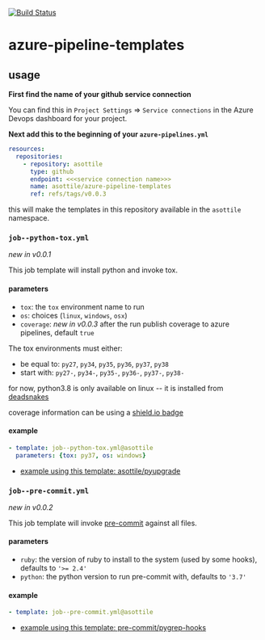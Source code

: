 [![Build Status](https://dev.azure.com/asottile/asottile/_apis/build/status/asottile.azure-pipeline-templates?branchName=master)](https://dev.azure.com/asottile/asottile/_build/latest?definitionId=7&branchName=master)

azure-pipeline-templates
========================

## usage

**First find the name of your github service connection**

You can find this in `Project Settings` => `Service connections` in the
Azure Devops dashboard for your project.

**Next add this to the beginning of your `azure-pipelines.yml`**

```yaml
resources:
  repositories:
    - repository: asottile
      type: github
      endpoint: <<<service connection name>>>
      name: asottile/azure-pipeline-templates
      ref: refs/tags/v0.0.3
```

this will make the templates in this repository available in the `asottile`
namespace.

### `job--python-tox.yml`

_new in v0.0.1_

This job template will install python and invoke tox.

#### parameters

- `tox`: the `tox` environment name to run
- `os`: choices (`linux`, `windows`, `osx`)
- `coverage`: _new in v0.0.3_ after the run publish coverage to azure
  pipelines, default `true`

The tox environments must either:
- be equal to: `py27`, `py34`, `py35`, `py36`, `py37`, `py38`
- start with: `py27-`, `py34-`, `py35-`, `py36-`, `py37-`, `py38-`

for now, python3.8 is only available on linux -- it is installed from
[deadsnakes](https://github.com/deadsnakes)

coverage information can be using a
[shield.io badge](https://shields.io/category/coverage)

#### example

```yaml
- template: job--python-tox.yml@asottile
  parameters: {tox: py37, os: windows}
```

- [example using this template: asottile/pyupgrade](https://github.com/asottile/pyupgrade/blob/a19ba9be/azure-pipelines.yml#L10-L11)

### `job--pre-commit.yml`

_new in v0.0.2_

This job template will invoke [pre-commit](https://pre-commit.com) against all
files.

#### parameters

- `ruby`: the version of ruby to install to the system (used by some hooks),
  defaults to `'>= 2.4'`
- `python`: the python version to run pre-commit with, defaults to `'3.7'`

#### example

```yaml
- template: job--pre-commit.yml@asottile
```

- [example using this template: pre-commit/pygrep-hooks](https://github.com/pre-commit/pygrep-hooks/blob/2968c93e/azure-pipelines.yml#L9-L10)

